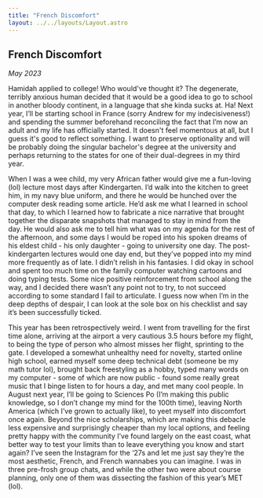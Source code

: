 ```yaml
---
title: "French Discomfort"
layout: ../../layouts/Layout.astro
---
```


<h2>French Discomfort</h2>
<p><i>May 2023</i></p>

Hamidah applied to college! Who would've thought it? The degenerate, terribly anxious human decided that it would be a good idea to go to school in another bloody continent, in a language that she kinda sucks at. Ha! Next year, I’ll be starting school in France (sorry Andrew for my indecisiveness!) and spending the summer beforehand reconciling the fact that I’m now an adult and my life has officially started. It doesn't feel momentous at all, but I guess it's good to reflect something. I want to preserve optionality and will be probably doing the singular bachelor's degree at the university and perhaps returning to the states for one of their dual-degrees in my third year.

When I was a wee child, my very African father would give me a fun-loving (lol) lecture most days after Kindergarten. I’d walk into the kitchen to greet him, in my navy blue uniform, and there he would be hunched over the computer desk reading some article. He’d ask me what I learned in school that day, to which I learned how to fabricate a nice narrative that brought together the disparate snapshots that managed to stay in mind from the day. He would also ask me to tell him what was on my agenda for the rest of the afternoon, and some days I would be roped into his spoken dreams of his eldest child - his only daughter - going to university one day. The post-kindergarten lectures would one day end, but they’ve popped into my mind more frequently as of late. I didn’t relish in his fantasies. I did okay in school and spent too much time on the family computer watching cartoons and doing typing tests. Some nice positive reinforcement from school along the way, and I decided there wasn’t any point not to try, to not succeed according to some standard I fail to articulate. I guess now when I’m in the deep depths of despair, I can look at the sole box on his checklist and say it’s been successfully ticked.

This year has been retrospectively weird. I went from travelling for the first time alone, arriving at the airport a very cautious 3.5 hours before my flight, to being the type of person who almost misses her flight, sprinting to the gate. I developed a somewhat unhealthy need for novelty, started online high school, earned myself some deep technical debt (someone be my math tutor lol), brought back freestyling as a hobby, typed many words on my computer - some of which are now public - found some really great music that I binge listen to for hours a day, and met many cool people. In August next year, I’ll be going to Sciences Po (I’m making this public knowledge, so I don’t change my mind for the 100th time), leaving North America (which I’ve grown to actually like), to yeet myself into discomfort once again. Beyond the nice scholarships, which are making this debacle less expensive and surprisingly cheaper than my local options, and feeling pretty happy with the community I’ve found largely on the east coast, what better way to test your limits than to leave everything you know and start again? I’ve seen the Instagram for the ‘27s and let me just say they’re the most aesthetic, French, and French wannabes you can imagine. I was in three pre-frosh group chats, and while the other two were about course planning, only one of them was dissecting the fashion of this year’s MET (lol).